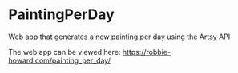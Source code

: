# PaintingPerDay
Web app that generates a new painting per day using the Artsy API

The web app can be viewed here: https://robbie-howard.com/painting_per_day/
